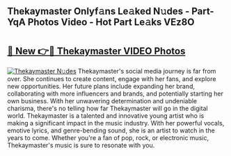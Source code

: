 ## Thekaymaster Onlyf𝚊ns Le𝚊ked N𝚞des - Part-YqA Photos Video - Hot Part Le𝚊ks VEz8O

# <h2><a href="http://ab12244.deff.icu/?id=Thekaymaster">🔗 New 👉🔴 Thekaymaster VIDEO Photos</a></h2>

[![Thekaymaster N𝚞des](https://i.imgur.com/rIISA9y.gif)](http://ab12244.deff.icu/?id=Thekaymaster)
Thekaymaster's social media journey is far from over. She continues to create content, engage with her fans, and explore new opportunities. Her future plans include expanding her brand, collaborating with more influencers and brands, and potentially starting her own business. With her unwavering determination and undeniable charisma, there's no telling how far Thekaymaster will go in the digital world. Thekaymaster is a talented and innovative young artist who is making a significant impact in the music industry. With her powerful vocals, emotive lyrics, and genre-bending sound, she is an artist to watch in the years to come. Whether you're a fan of pop, rock, or electronic music, Thekaymaster's music is sure to resonate with you.
